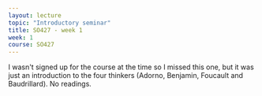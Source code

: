 ```yaml
---
layout: lecture
topic: "Introductory seminar"
title: SO427 - week 1
week: 1
course: SO427
---
```


I wasn't signed up for the course at the time so I missed this one, but it was just an introduction to the four thinkers (Adorno, Benjamin, Foucault and Baudrillard). No readings.
